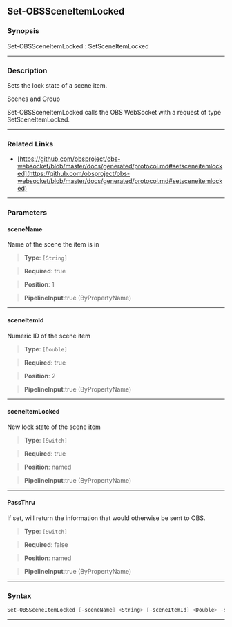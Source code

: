 Set-OBSSceneItemLocked
----------------------
### Synopsis
Set-OBSSceneItemLocked : SetSceneItemLocked

---
### Description

Sets the lock state of a scene item.

Scenes and Group


Set-OBSSceneItemLocked calls the OBS WebSocket with a request of type SetSceneItemLocked.

---
### Related Links
* [https://github.com/obsproject/obs-websocket/blob/master/docs/generated/protocol.md#setsceneitemlocked](https://github.com/obsproject/obs-websocket/blob/master/docs/generated/protocol.md#setsceneitemlocked)



---
### Parameters
#### **sceneName**

Name of the scene the item is in



> **Type**: ```[String]```

> **Required**: true

> **Position**: 1

> **PipelineInput**:true (ByPropertyName)



---
#### **sceneItemId**

Numeric ID of the scene item



> **Type**: ```[Double]```

> **Required**: true

> **Position**: 2

> **PipelineInput**:true (ByPropertyName)



---
#### **sceneItemLocked**

New lock state of the scene item



> **Type**: ```[Switch]```

> **Required**: true

> **Position**: named

> **PipelineInput**:true (ByPropertyName)



---
#### **PassThru**

If set, will return the information that would otherwise be sent to OBS.



> **Type**: ```[Switch]```

> **Required**: false

> **Position**: named

> **PipelineInput**:true (ByPropertyName)



---
### Syntax
```PowerShell
Set-OBSSceneItemLocked [-sceneName] <String> [-sceneItemId] <Double> -sceneItemLocked [-PassThru] [<CommonParameters>]
```
---
